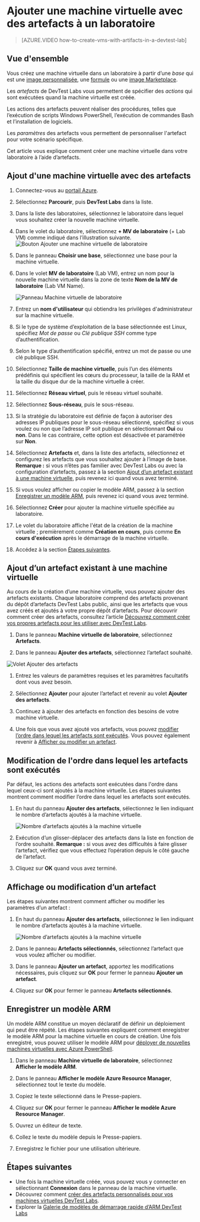 <properties
	pageTitle="Ajouter une machine virtuelle avec des artefacts à un laboratoire| Microsoft Azure"
	description="Découvrez comment ajouter une machine virtuelle avec des artefacts dans DevTest Labs"
	services="devtest-lab,virtual-machines"
	documentationCenter="na"
	authors="tomarcher"
	manager="douge"
	editor=""/>

<tags
	ms.service="devtest-lab"
	ms.workload="na"
	ms.tgt_pltfrm="na"
	ms.devlang="na"
	ms.topic="article"
	ms.date="08/01/2016"
	ms.author="tarcher"/>

# Ajouter une machine virtuelle avec des artefacts à un laboratoire

> [AZURE.VIDEO how-to-create-vms-with-artifacts-in-a-devtest-lab]

## Vue d'ensemble

Vous créez une machine virtuelle dans un laboratoire à partir d’une *base* qui est une [image personnalisée](./devtest-lab-create-template.md), une [formule](./devtest-lab-manage-formulas.md) ou une [image Marketplace](./devtest-lab-configure-marketplace-images.md).

Les *artefacts* de DevTest Labs vous permettent de spécifier des *actions* qui sont exécutées quand la machine virtuelle est créée.

Les actions des artefacts peuvent réaliser des procédures, telles que l’exécution de scripts Windows PowerShell, l’exécution de commandes Bash et l’installation de logiciels.

Les *paramètres* des artefacts vous permettent de personnaliser l'artefact pour votre scénario spécifique.

Cet article vous explique comment créer une machine virtuelle dans votre laboratoire à l’aide d’artefacts.

## Ajout d'une machine virtuelle avec des artefacts

1. Connectez-vous au [portail Azure](http://go.microsoft.com/fwlink/p/?LinkID=525040).

1. Sélectionnez **Parcourir**, puis **DevTest Labs** dans la liste.

1. Dans la liste des laboratoires, sélectionnez le laboratoire dans lequel vous souhaitez créer la nouvelle machine virtuelle.

1. Dans le volet du laboratoire, sélectionnez **+ MV de laboratoire** (+ Lab VM) comme indiqué dans l’illustration suivante. ![Bouton Ajouter une machine virtuelle de laboratoire](./media/devtest-lab-add-vm-with-artifacts/devtestlab-home-blade-add-vm.png)

1. Dans le panneau **Choisir une base**, sélectionnez une base pour la machine virtuelle.

1. Dans le volet **MV de laboratoire** (Lab VM), entrez un nom pour la nouvelle machine virtuelle dans la zone de texte **Nom de la MV de laboratoire** (Lab VM Name).

	![Panneau Machine virtuelle de laboratoire](./media/devtest-lab-add-vm-with-artifacts/devtestlab-lab-vm-blade.png)

1. Entrez un **nom d'utilisateur** qui obtiendra les privilèges d'administrateur sur la machine virtuelle.

1. Si le type de système d’exploitation de la base sélectionnée est Linux, spécifiez *Mot de passe* ou *Clé publique SSH* comme type d’authentification.

1. Selon le type d’authentification spécifié, entrez un mot de passe ou une clé publique SSH.

1. Sélectionnez **Taille de machine virtuelle**, puis l’un des éléments prédéfinis qui spécifient les cœurs du processeur, la taille de la RAM et la taille du disque dur de la machine virtuelle à créer.

1. Sélectionnez **Réseau virtuel**, puis le réseau virtuel souhaité.

1. Sélectionnez **Sous-réseau**, puis le sous-réseau.

1. Si la stratégie du laboratoire est définie de façon à autoriser des adresses IP publiques pour le sous-réseau sélectionné, spécifiez si vous voulez ou non que l’adresse IP soit publique en sélectionnant **Oui** ou **non**. Dans le cas contraire, cette option est désactivée et paramétrée sur **Non**.

1. Sélectionnez **Artefacts** et, dans la liste des artefacts, sélectionnez et configurez les artefacts que vous souhaitez ajouter à l’image de base. **Remarque :** si vous n’êtes pas familier avec DevTest Labs ou avec la configuration d’artefacts, passez à la section [Ajout d’un artefact existant à une machine virtuelle](#add-an-existing-artifact-to-a-vm), puis revenez ici quand vous avez terminé.

1. Si vous voulez afficher ou copier le modèle ARM, passez à la section [Enregistrer un modèle ARM](#save-arm-template), puis revenez ici quand vous avez terminé.

1. Sélectionnez **Créer** pour ajouter la machine virtuelle spécifiée au laboratoire.

1. Le volet du laboratoire affiche l'état de la création de la machine virtuelle ; premièrement comme **Création en cours**, puis comme **En cours d'exécution** après le démarrage de la machine virtuelle.

1. Accédez à la section [Étapes suivantes](#next-steps).

## Ajout d’un artefact existant à une machine virtuelle

Au cours de la création d’une machine virtuelle, vous pouvez ajouter des artefacts existants. Chaque laboratoire comprend des artefacts provenant du dépôt d’artefacts DevTest Labs public, ainsi que les artefacts que vous avez créés et ajoutés à votre propre dépôt d’artefacts. Pour découvrir comment créer des artefacts, consultez l’article [Découvrez comment créer vos propres artefacts pour les utiliser avec DevTest Labs](devtest-lab-artifact-author.md).

1. Dans le panneau **Machine virtuelle de laboratoire**, sélectionnez **Artefacts**.

1. Dans le panneau **Ajouter des artefacts**, sélectionnez l’artefact souhaité.

![Volet Ajouter des artefacts](./media/devtest-lab-add-vm-with-artifacts/devtestlab-add-artifact-blade.png)

1. Entrez les valeurs de paramètres requises et les paramètres facultatifs dont vous avez besoin.

1. Sélectionnez **Ajouter** pour ajouter l’artefact et revenir au volet **Ajouter des artefacts**.

1. Continuez à ajouter des artefacts en fonction des besoins de votre machine virtuelle.

1. Une fois que vous avez ajouté vos artefacts, vous pouvez [modifier l’ordre dans lequel les artefacts sont exécutés](#change-the-order-in-which-artifacts-are-run). Vous pouvez également revenir à [Afficher ou modifier un artefact](#view-or-modify-an-artifact).

## Modification de l'ordre dans lequel les artefacts sont exécutés

Par défaut, les actions des artefacts sont exécutées dans l'ordre dans lequel ceux-ci sont ajoutés à la machine virtuelle. Les étapes suivantes montrent comment modifier l’ordre dans lequel les artefacts sont exécutés.

1. En haut du panneau **Ajouter des artefacts**, sélectionnez le lien indiquant le nombre d’artefacts ajoutés à la machine virtuelle.

    ![Nombre d’artefacts ajoutés à la machine virtuelle](./media/devtest-lab-add-vm-with-artifacts/devtestlab-add-artifacts-blade-selected-artifacts.png)

1. Exécution d’un glisser-déplacer des artefacts dans la liste en fonction de l’ordre souhaité. **Remarque :** si vous avez des difficultés à faire glisser l’artefact, vérifiez que vous effectuez l’opération depuis le côté gauche de l’artefact.

1. Cliquez sur **OK** quand vous avez terminé.

## Affichage ou modification d’un artefact

Les étapes suivantes montrent comment afficher ou modifier les paramètres d’un artefact :

1. En haut du panneau **Ajouter des artefacts**, sélectionnez le lien indiquant le nombre d’artefacts ajoutés à la machine virtuelle.

    ![Nombre d’artefacts ajoutés à la machine virtuelle](./media/devtest-lab-add-vm-with-artifacts/devtestlab-add-artifacts-blade-selected-artifacts.png)

1. Dans le panneau **Artefacts sélectionnés**, sélectionnez l’artefact que vous voulez afficher ou modifier.

1. Dans le panneau **Ajouter un artefact**, apportez les modifications nécessaires, puis cliquez sur **OK** pour fermer le panneau **Ajouter un artefact**.

1. Cliquez sur **OK** pour fermer le panneau **Artefacts sélectionnés**.

## Enregistrer un modèle ARM

Un modèle ARM constitue un moyen déclaratif de définir un déploiement qui peut être répété. Les étapes suivantes expliquent comment enregistrer le modèle ARM pour la machine virtuelle en cours de création. Une fois enregistré, vous pouvez utiliser le modèle ARM pour [déployer de nouvelles machines virtuelles avec Azure PowerShell](../resource-group-overview.md#template-deployment).

1. Dans le panneau **Machine virtuelle de laboratoire**, sélectionnez **Afficher le modèle ARM**.

1. Dans le panneau **Afficher le modèle Azure Resource Manager**, sélectionnez tout le texte du modèle.

1. Copiez le texte sélectionné dans le Presse-papiers.

1. Cliquez sur **OK** pour fermer le panneau **Afficher le modèle Azure Resource Manager**.

1. Ouvrez un éditeur de texte.

1. Collez le texte du modèle depuis le Presse-papiers.

1. Enregistrez le fichier pour une utilisation ultérieure.

## Étapes suivantes

- Une fois la machine virtuelle créée, vous pouvez vous y connecter en sélectionnant **Connexion** dans le panneau de la machine virtuelle.
- Découvrez comment [créer des artefacts personnalisés pour vos machines virtuelles DevTest Labs](devtest-lab-artifact-author.md).
- Explorer la [Galerie de modèles de démarrage rapide d’ARM DevTest Labs](https://github.com/Azure/azure-devtestlab/tree/master/ARMTemplates)

<!---HONumber=AcomDC_0803_2016-->